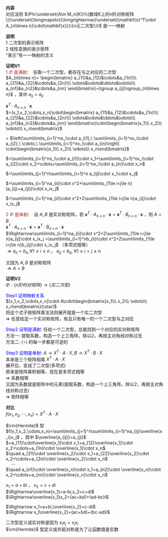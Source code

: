 **内容**  
对应法则 $\Phi:\underset{A\in M_n(K)}{\{数域K上的n阶对称矩阵\}}\underset{\longmapsto}{\longrightarrow}\underset{\mathbf{x}^T\cdot A_{n\times n}\cdot\mathbf{x}}{\{n元二次型\}}$ 是一一映射  
  
**说明**  
1 二次型的表示矩阵  
2 线性变换的表示矩阵  
"表示"有一一映射的含义  
  
  
**证明V1**  
<font color=brown> $1\ \Phi$ 是满射</font>: $\enspace$ 任取一个二次型，都存在与之对应的二次型  
$A_{n\times n}=  
\begin{bmatrix}  
a_{11}&a_{12}&\cdots&a_{1n}\\\ a_{21}&a_{22}&\cdots&a_{2n}\\\ \vdots&\vdots&\ddots&\vdots\\\ a_{n1}&a_{n2}&\cdots&a_{nn}  
\end{bmatrix}=\lgroup a_{ij}\rgroup_{n\times n}$ ，其中 $a_{ij}=a_{ji}$  
  
$\mathbf{x}^T\cdot A_{n\times n}\cdot\mathbf{x}$  
$=(x_1,x_2,\cdots,x_n)\cdot\begin{bmatrix}  
a_{11}&a_{12}&\cdots&a_{1n}\\\ a_{21}&a_{22}&\cdots&a_{2n}\\\ \vdots&\vdots&\ddots&\vdots\\\ a_{n1}&a_{n2}&\cdots&a_{nn}  
\end{bmatrix}\cdot\begin{bmatrix}x_1\\\ x_2\\\ \vdots\\\ x_n\end{bmatrix}$  
  
= $\left(\sum\limits_{i=1}^nx_i\cdot a_{i1},\ \sum\limits_{i=1}^nx_i\cdot a_{i2},\ \cdots,\ \sum\limits_{i=1}^nx_i\cdot a_{in}\right)  
\cdot\begin{bmatrix}x_1\\\ x_2\\\ \vdots\\\ x_n\end{bmatrix}$  
  
$=\sum\limits_{i=1}^nx_i\cdot a_{i1}\cdot x_1+\sum\limits_{i=1}^nx_i\cdot a_{i2}\cdot x_2+\cdots+\sum\limits_{i=1}^nx_i\cdot a_{in}\cdot x_n$  
  
$=\sum\limits_{j=1}^n\sum\limits_{i=1}^n a_{ij}\cdot x_i\cdot x_j$  
  
$=\sum\limits_{i=1}^na_{ii}\cdot x^2+\sum\limits_{1\le i<j\le n}(a_{ij}+a_{ji})\cdot x_ix_j$  
  
$=\sum\limits_{i=1}^na_{ii}\cdot x^2+2\sum\limits_{1\le i<j\le n}a_{ij}\cdot x_ix_j$  
  
<font color=brown> $2\ \Phi$ 是单射</font>: $\enspace$ 设 $A,B$ 是实对称矩阵，若 $\mathbf{x}^T\cdot A_{n\times n}\cdot\mathbf{x}=\mathbf{x}^T\cdot B_{n\times n}\cdot\mathbf{x}$ ，则 $A=B$  
$\mathbf{x}^T\cdot A_{n\times n}\cdot\mathbf{x}=\mathbf{x}^T\cdot B_{n\times n}\cdot\mathbf{x}$  
$\Rightarrow\sum\limits_{i=1}^na_{ii}\cdot x^2+2\sum\limits_{1\le i<j\le n}a_{ij}\cdot x_ix_j  
=\sum\limits_{i=1}^nb_{ii}\cdot x^2+2\sum\limits_{1\le i<j\le n}b_{ij}\cdot x_ix_j$ （多项式相等）  
$\Rightarrow a_{ii}=b_{ii}, \forall 1\le i\le n$ ， $a_{ij}=b_{ij},\ \forall 1\le i<j\le n$  
  
又因为 $A,B$ 是对称矩阵  
$\Rightarrow A=B$  
  
**证明V2**  
$\Phi:\{n阶时对矩阵\}\to\{实二次型\}$  
  
<font color=blue>Step1 证明映射关系</font>  
$[x_1,x_2,\cdots,x_n]\cdot A\cdot\begin{bmatrix}x_1\\\ x_2\\\ \vdots\\\ x_n\end{bmatrix}(\star)$  
将这个式子按矩阵乘法法则展开就是一个实二次型  
$\Rightarrow$ 任意给定一个实对称矩阵，有且只有唯一的一个二次型与之对应  
  
<font color=blue>Step2 证明是满射</font>: 任给一个二次型，总能找到一个对应的实对称矩阵  
方法一: 提取系数，构造一个上三角阵，除以2，再按主对角线对称过去  
方法二: $(\star)$ 的每一步都是可逆的  
  
<font color=blue>Step3 证明是单射</font>:  $A\to X^T\cdot A\cdot X,B\to X^T\cdot B\cdot X$  
本来是三个矩阵相乘 $X^T\cdot A\cdot X$  
展开后，变成了二次型(多项式)  
原来是矩阵乘积相等，现在是多项式相等  
$\Rightarrow$  系数相等  
又因为系数就是矩阵中的元素(提取系数，构造一个上三角阵，除以2，再按主对角线对称过去)  
$\Rightarrow$  矩阵相等  
  
**对比**  
$f(x_1,x_2,\cdots,x_n)=X^T\cdot A\cdot X$  
  
$\rm{Hermite}$ 型  
$f(x_1,x_2,\cdots,x_n)=\sum\limits_{j=1}^n\sum\limits_{i=1}^na_{ij}\overline{x_i}x_j$ ，其中 $\overline{a_{ij}}=a_{ji}$  
$=a_{11}\cdot\overline{x_1}\cdot x_1+a_{12}\overline{x_1}\cdot x_2+\cdots+a_{1n}\cdot \overline{x_1}\cdot x_n$  
$\quad a_{21}\cdot \overline{x_2}\cdot x_1+a_{22}\overline{x_2}\cdot x_2+\cdots+a_{2n}\cdot \overline{x_2}\cdot x_n$  
$\quad \cdots$  
$\quad a_{n1}\cdot \overline{x_n}\cdot x_1+a_{n2}\cdot \overline{x_n}\cdot x_2+\cdots+a_{nn}\cdot \overline{x_n}\cdot x_n$  
  
$x_1=a+bi$ ， $x_2=c+di$  
$\Rightarrow\overline{x_1}=a-bi,x_2=c+di$  
$\Rightarrow\overline{x_1}x_2=(ac+bd)+(ad-bc)i$  
  
$\Rightarrow x_1=a+bi,\overline{x_2}=c-di$  
$\Rightarrow x_1\overline{x_2}=(ac+bd)+(bc-ad)i$  
  
二次型定义成实对称是因为 $x_ix_j=x_jx_i$  
$\rm{Hermite}$ 型定义成共轭对称是为了让函数值是实数  
